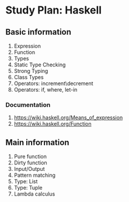 # Study Plan: Haskell

## Basic information
   1. Expression
   2. Function
   3. Types
   4. Static Type Checking
   5. Strong Typing
   6. Class Types
   7. Operators: increment\decrement
   8. Operators: if, where, let-in

   ### Documentation
   1. https://wiki.haskell.org/Means_of_expression
   2. https://wiki.haskell.org/Function

## Main information
   1. Pure function
   2. Dirty function 
   3. Input/Output
   4. Pattern matching
   5. Type: List 
   6. Type: Tuple
   7. Lambda calculus
